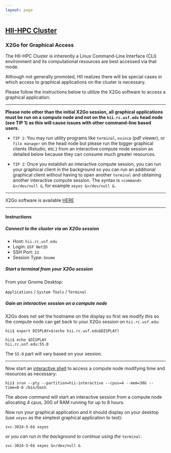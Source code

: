 ```yaml
---
layout: page
---
```


## [HII-HPC Cluster](../hii-hpc.html)

### X2Go for Graphical Access

The HII-HPC Cluster is inherently a Linux Command-Line Interface (CLI) environment and
its computational resources are best accessed via that mode.

Although not generally promoted, HII realizes there will be special cases
in which access to graphical applications on the cluster is necessary.

Please follow the instructions below to utilize the X2Go software to
access a graphical application.

---

**Please note other than the initial X2Go session, all graphical applications
must be run on a compute node and not on the `hii.rc.usf.edu` head node (see TIP 1)
as this will cause issues with other command-line based users.**

- `TIP 1`: You may run utility programs like `terminal`, `evince` (pdf viewer), or `file manager`
   on the head node but please run the bigger graphical clients (Rstudio, etc.)
   from an interactive compute node session as detailed below because they can consume
   much greater resources.

- `TIP 2`: Once you establish an interactive compute session, you can run your graphical client
  in the background so you can run an additional graphical client without having
  to open another `terminal` and obtaining another interactive compute session. The syntax
  is `<command> &>/dev/null &`, for example `xeyes &>/dev/null &`.

---

X2Go software is available [HERE](http://wiki.x2go.org/doku.php)

---

#### Instructions

##### Connect to the cluster via an X2Go session

- Host: `hii.rc.usf.edu`
- Login: `USF NetID`
- SSH Port: `22`
- Session Type: `Gnome`

##### Start a terminal from your X2Go session

From your Gnome Desktop:

`Applications` / `System Tools` / `Terminal`

##### Gain an interactive session on a compute node

X2Go does not set the hostname on the display so first we modify this so the compute node
can get back to your X2Go session on `hii.rc.usf.edu`:

```
hii$ export DISPLAY=$(echo hii.rc.usf.edu$DISPLAY)

hii$ echo $DISPLAY
hii.rc.usf.edu:55.0
```

The `55.0` part will vary based on your session.

---

Now start an [interactive shell](interactive.html) to access a compute node modifying time and resources as necessary:

```
hii$ srun --pty --partition=hii-interactive --cpus=4 --mem=30G --time=0-8 /bin/bash
```

The above command will start an interactive session from a compute node allocating 4 cpus, 30G of RAM
running for up to 8 hours.

Now run your graphical application and it should display on your desktop
(use `xeyes` as the simplest graphical application to test):

```
svc-3024-5-6$ xeyes
```

*or you can run in the background to continue using the* `terminal`:

```
svc-3024-5-6$ xeyes &>/dev/null &
```















